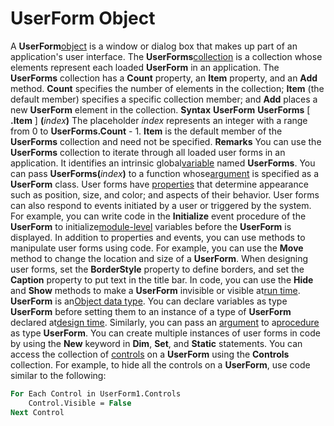 
# UserForm Object



A  **UserForm**[object](b8bdf64f-5920-1ae9-16d0-b26d09524a30.md) is a window or dialog box that makes up part of an application's user interface.
The  **UserForms**[collection](b8bdf64f-5920-1ae9-16d0-b26d09524a30.md) is a collection whose elements represent each loaded **UserForm** in an application. The **UserForms** collection has a **Count** property, an **Item** property, and an **Add** method. **Count** specifies the number of elements in the collection; **Item** (the default member) specifies a specific collection member; and **Add** places a new **UserForm** element in the collection.
 **Syntax**
 **UserForm**
 **UserForms** [ **.Item** ] **(**_index_**)**
The placeholder  _index_ represents an integer with a range from 0 to **UserForms.Count** - 1. **Item** is the default member of the **UserForms** collection and need not be specified.
 **Remarks**
You can use the  **UserForms** collection to iterate through all loaded user forms in an application. It identifies an intrinsic global[variable](b8bdf64f-5920-1ae9-16d0-b26d09524a30.md) named **UserForms**. You can pass **UserForms(**_index_**)** to a function whose[argument](b8bdf64f-5920-1ae9-16d0-b26d09524a30.md) is specified as a **UserForm** class.
User forms have [properties](b8bdf64f-5920-1ae9-16d0-b26d09524a30.md) that determine appearance such as position, size, and color; and aspects of their behavior.
User forms can also respond to events initiated by a user or triggered by the system. For example, you can write code in the  **Initialize** event procedure of the **UserForm** to initialize[module-level](b8bdf64f-5920-1ae9-16d0-b26d09524a30.md) variables before the **UserForm** is displayed.
In addition to properties and events, you can use methods to manipulate user forms using code. For example, you can use the  **Move** method to change the location and size of a **UserForm**.
When designing user forms, set the  **BorderStyle** property to define borders, and set the **Caption** property to put text in the title bar. In code, you can use the **Hide** and **Show** methods to make a **UserForm** invisible or visible at[run time](b8bdf64f-5920-1ae9-16d0-b26d09524a30.md).
 **UserForm** is an[Object data type](b8bdf64f-5920-1ae9-16d0-b26d09524a30.md). You can declare variables as type  **UserForm** before setting them to an instance of a type of **UserForm** declared at[design time](b8bdf64f-5920-1ae9-16d0-b26d09524a30.md). Similarly, you can pass an [argument](b8bdf64f-5920-1ae9-16d0-b26d09524a30.md) to a[procedure](b8bdf64f-5920-1ae9-16d0-b26d09524a30.md) as type **UserForm**. You can create multiple instances of user forms in code by using the **New** keyword in **Dim**, **Set**, and **Static** statements.
You can access the collection of [controls](b8bdf64f-5920-1ae9-16d0-b26d09524a30.md) on a **UserForm** using the **Controls** collection. For example, to hide all the controls on a **UserForm**, use code similar to the following:



```vb
For Each Control in UserForm1.Controls
    Control.Visible = False
Next Control

```

